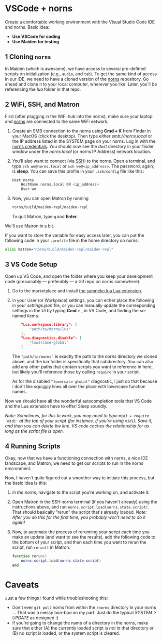 # VSCode + norns

Create a comfortable working environment with the Visual Studio Code IDE and norns. Basic idea:

- **Use VSCode for coding**
- **Use Maiden for testing**

## 1 Cloning `norns`

In Maiden (which is awesome), we have access to several pre-defined scripts on initialization (e.g., `audio`, and `tab`). To get the same kind of access in our IDE, we need to have a cloned version of the [norns](https://github.com/monome/norns) repository. Go ahead and clone it to your local computer, wherever you like. Later, you'll be referencing the *lua* folder in that repo.

## 2 WiFi, SSH, and Matron

First (after plugging in the WiFi hub into the norns), make sure your laptop and [norns](https://monome.org/docs/norns/play/#wifi) are connected to the same WiFi network.

1. Create an SMB connection to the norns using **Cmd + K** from Finder in your MacOS (click the desktop). Then type either *smb://norns.local* or the IP address listed in the SYSTEM page on your norns. Log in with the [norns credentials](https://monome.org/docs/norns/play/#network-connect). You should now see the *dust* directory in your finder window under the *norns.local* (or norns IP Address) network location.

2. You'll also want to connect (via [SSH](https://monome.org/docs/norns/play/#ssh)) to the norns. Open a terminal, and type `ssh we@norns.local` or `ssh we@<ip_address>`. The password, again, is **sleep**. You can save this profile in your `.ssh/config` file like this:

    ```bash
    Host norns
        HostName norns.local OR <ip_address>
        User we
    ```

3. Now, you can open Matron by running

    ```bash
    norns/build/maiden-repl/maiden-repl
    ```

    To quit Matron, type `q` and **Enter**.

We'll use Matron in a bit.

If you want to store the variable for easy access later, you can put the following code in your `.profile` file in the home directory on norns:

```bash
alias matron="norns/build/maiden-repl/maiden-repl"
```

## 3 VS Code Setup

Open up VS Code, and open the folder where you keep your development code (presumably — preferably — a Git repo on norns somewhere). 

1. Go to the marketplace and install [the sumneko.lua Lua extension](https://marketplace.visualstudio.com/items?itemName=sumneko.lua). 
   
2. In your User (or Workplace) settings, you can either place the following in your *settings.json* file, or you can manually update the corresponding settings in the UI by typing **Cmd + ,** in VS Code, and finding the so-named items.

    ```json
        "Lua.workspace.library": [
            "path/to/norns/lua"
        ],
        "Lua.diagnostics.disable": [
            "lowercase-global"
        ]
    ```
    The `"path/to/norns"` is exactly the path to the *norns* directory we cloned above, and the *lua* folder is specifically that subdirectory. You can also add any other paths that contain scripts you want to reference in here, but likely you'll reference those by calling `require` in your script.

    As for the disabled `"lowercase-global"` diagnostic, I just do that because I don't like squiggly lines all over the place with lowercase function names.

Now we should have all the wonderful autocompletion tools that VS Code and the Lua extension have to offer! Sleep soundly.

*Note: Sometimes, for this to work, you may need to type `midi = require 'midi'` at the top of your script (for instance, if you're using `midi`). Save it, and then you can delete the line. VS code caches the relationship for as long as the script file is open.*

## 4 Running Scripts

Okay, now that we have a functioning connection with norns, a nice IDE landscape, and Matron, we need to get our scripts to run in the norns environment.

Now, I haven't quite figured out a smoother way to initiate this process, but the basic idea is this:

1. *In the norns*, navigate to the script you're working on, and activate it.

2. Open Matron in the SSH norns terminal (if you haven't already) using the instructions above, and run `norns.script.load(norns.state.script)`. That should basically "rerun" the script that's already loaded. *Note: After you do this for the first time, you probably won't need to do it again!*

3. Now, to automate the process of rerunning your script each time you make an update (and want to see the results), add the following code to the bottom of your script, and then each time you want to rerun the script, run `rerun()` in Matron.

    ```lua
    function rerun()
        norns.script.load(norns.state.script)
    end
    ```

# Caveats

Just a few things I found while troubleshooting this:

- Don't ever `git pull` norns from within the `/norns` directory in your norns ... That was a messy boo-boo on my part. Just do the typical *SYSTEM > UPDATE* as designed :) 
- If you're going to change the name of a directory in the norns, make sure that either (A) the currently loaded script is *not* in that directory or (B) no script is loaded, or the system script is cleared.
